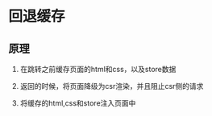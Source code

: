 # 回退缓存

## 原理

1. 在跳转之前缓存页面的html和css，以及store数据

2. 返回的时候，将页面降级为csr渲染，并且阻止csr侧的请求

3. 将缓存的html,css和store注入页面中

